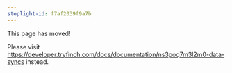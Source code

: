 ```yaml
---
stoplight-id: f7af2039f9a7b
---
```


This page has moved!

Please visit https://developer.tryfinch.com/docs/documentation/ns3poq7m3l2m0-data-syncs instead.